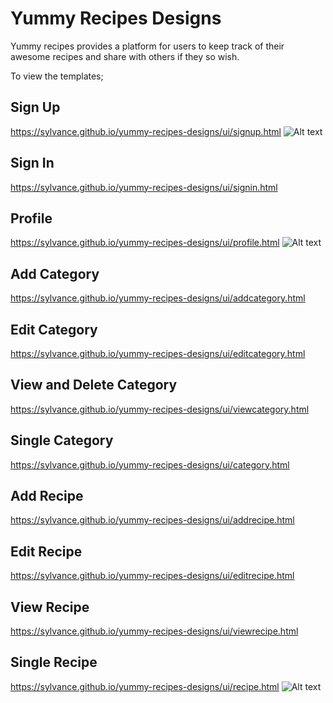 # Yummy Recipes Designs
Yummy recipes provides a platform for users to keep track of their awesome recipes and share with others if they so wish.

To view the templates;
## Sign Up
https://sylvance.github.io/yummy-recipes-designs/ui/signup.html
![Alt text](https://sylvance.github.io/yummy-recipes-designs/ui/images/signup.png?raw=true "Sign Up")
## Sign In
https://sylvance.github.io/yummy-recipes-designs/ui/signin.html

## Profile
https://sylvance.github.io/yummy-recipes-designs/ui/profile.html
![Alt text](https://sylvance.github.io/yummy-recipes-designs/ui/images/profile.png?raw=true "Profile")

## Add Category
 https://sylvance.github.io/yummy-recipes-designs/ui/addcategory.html
## Edit Category
 https://sylvance.github.io/yummy-recipes-designs/ui/editcategory.html
## View and Delete Category
 https://sylvance.github.io/yummy-recipes-designs/ui/viewcategory.html
 ## Single Category
 https://sylvance.github.io/yummy-recipes-designs/ui/category.html

## Add Recipe
 https://sylvance.github.io/yummy-recipes-designs/ui/addrecipe.html
 ## Edit Recipe
 https://sylvance.github.io/yummy-recipes-designs/ui/editrecipe.html
 ## View Recipe
 https://sylvance.github.io/yummy-recipes-designs/ui/viewrecipe.html
 ## Single Recipe
 https://sylvance.github.io/yummy-recipes-designs/ui/recipe.html
 ![Alt text](https://sylvance.github.io/yummy-recipes-designs/ui/images/recipe.png?raw=true "Recipe")
